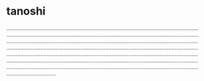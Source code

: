 # tanoshi

....................................................................................................................................................................................................................................................................................................................................................................................................................................................................................................................................................................................................................................................................................................................................................................................................................................................................................................................................